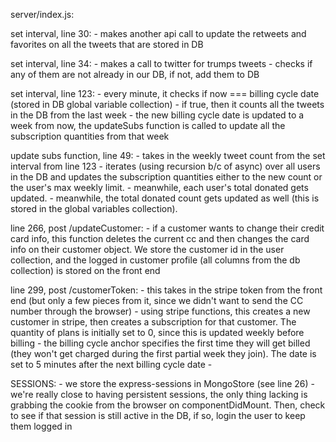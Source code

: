 server/index.js: 

  set interval, line 30: 
    - makes another api call to update the retweets and favorites on all the tweets that are stored in DB

  set interval, line 34: 
    - makes a call to twitter for trumps tweets
    - checks if any of them are not already in our DB, if not, add them to DB

  set interval, line 123: 
	- every minute, it checks if now === billing cycle date (stored in DB global variable collection)
	- if true, then it counts all the tweets in the DB from the last week
	- the new billing cycle date is updated to a week from now, the updateSubs function is called to update all the subscription quantities from that week



  update subs function, line 49:
    - takes in the weekly tweet count from the set interval from line 123
    - iterates (using recursion b/c of async) over all users in the DB and updates the subscription 
    quantities either to the new count or the user's max weekly limit. 
    - meanwhile, each user's total donated gets updated.
    - meanwhile, the total donated count gets updated as well (this is stored in the global variables 
     collection).

   line 266, post /updateCustomer: 
     - if a customer wants to change their credit card info, this function deletes the current cc and then changes the card info on their customer object. We store the customer id in the user collection, and the logged in customer profile (all columns from the db collection) is stored on the front end

   line 299, post /customerToken: 
     - this takes in the stripe token from the front end (but only a few pieces from it, since we didn't want to send the CC number through the browser)
     - using stripe functions, this creates a new customer in stripe, then creates a subscription for that customer. The quantity of plans is initially set to 0, since this is updated weekly before billing
     - the billing cycle anchor specifies the first time they will get billed (they won't get charged during the first partial week they join). The date is set to 5 minutes after the next billing cycle date
     - 

   SESSIONS:
     - we store the express-sessions in MongoStore (see line 26)
     - we're really close to having persistent sessions, the only thing lacking is grabbing the cookie from the browser on componentDidMount. Then, check to see if that session is still active in the DB, if so, login the user to keep them logged in


    



